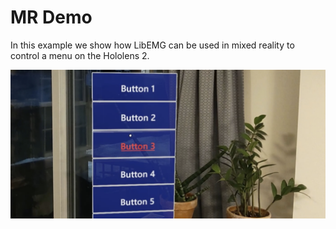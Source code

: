 ﻿# MR Demo
 In this example we show how LibEMG can be used in mixed reality to control a menu on the Hololens 2.
 
 ![](mixed_reality.png)
